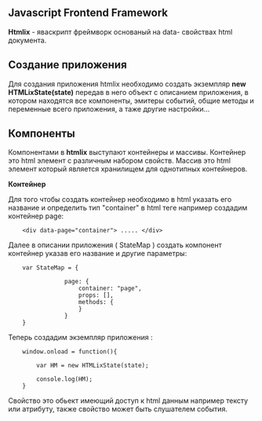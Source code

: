 


## Javascript Frontend Framework


**Htmlix** - яваскрипт фреймворк основаный на data- свойствах html документа. 

## Создание приложения

Для создания приложения htmlix необходимо создать экземпляр **new HTMLixState(state)** передав в него объект с описанием приложения, в котором находятся все компоненты, эмитеры событий, общие методы и переменные всего приложения, а таже другие настройки...




## Компоненты

Компонентами в **htmlix** выступают контейнеры и массивы. Контейнер это html элемент с различным набором свойств. Массив это html элемент который является хранилищем для однотипных контейнеров.


**Контейнер** 


Для того чтобы создать контейнер необходимо в html указать его название и определить тип "container" в html теге например создадим контейнер page:


		<div data-page="container"> ..... </div>


Далее в описании приложения ( StateMap ) создать компонент контейнер указав его название и другие параметры:


		var StateMap = {

					page: {
						container: "page",
						props: [],
						methods: {					
						}			
					}
		}


Теперь создадим экземпляр приложения :

		window.onload = function(){

			var HM = new HTMLixState(state); 
		
			console.log(HM);
		}












Свойство это обьект имеющий доступ к html данным например тексту или атрибуту, также свойство может быть слушателем события. 


